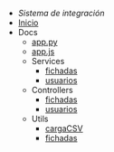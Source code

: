 <!-- docs/_sidebar.md -->

- *Sistema de integración*
- [Inicio](/)
- Docs
    - [app.py](docu_py.md)
    - [app.js](docu_js.md)
    - Services
        - [fichadas](docu_js.md)
        - [usuarios](docu_js.md)
    - Controllers
        - [fichadas](docu_js.md)
        - [usuarios](docu_js.md)
    - Utils
        - [cargaCSV](docu_js.md)
        - [fichadas](docu_js.md)
